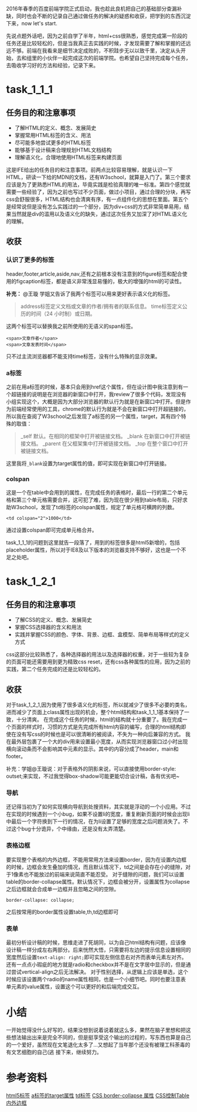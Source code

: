 2016年春季的百度前端学院正式启动，我也趁此良机把自己的基础部分查漏补缺，同时也会不断的记录自己通过做任务的解决的疑惑和收获，把学到的东西沉淀下来，now let's start.
<!-- more -->
先说点题外话吧，因为之前自学了半年，html+css很熟悉，感觉完成第一阶段的任务还是比较轻松的，但是当我真正去实践的时候，才发现需要了解和掌握的还远远不够。前端在我看来是细节决定成败的，不积跬步无以以致千里，决定从头开始，去和组里的小伙伴一起完成这次的前端学院。也希望自己坚持完成每个任务，去吸收学习好的方法和经验，记录下来。

# task_1_1_1

## 任务目的和注意事项
- 了解HTML的定义、概念、发展简史
- 掌握常用HTML标签的含义、用法
- 尽可能多地尝试更多的HTML标签
- 能够基于设计稿来合理规划HTML文档结构
- 理解语义化，合理地使用HTML标签来构建页面

这是IFE给出的任务目的和注意事项。前两点比较容易理解，就是认识一下HTML，研读一下给的MDN的文档，还有W3school，就算是入门了。第三个要求应该是为了更熟悉HTML的用法，毕竟实践是检验真理的唯一标准。第四个感觉就需要一些经验了，因为之前也写过不少页面，做过小项目，通过合理的分块，再写css会舒服很多，HTML结构也会清爽有序，有一点组件化的思想在里面。第五个是经常说但是没有怎么实践过的一个部分，因为div+css的方式非常简单易用，结果当然就是div的滥用以及语义化的缺失，通过这次任务又加深了对HTML语义化的理解。

## 收获

### 认识了更多的标签
header,footer,article,aside,nav,还有之前根本没有注意到的figure标签和配合使用的figcaption标签，都是语义非常浅显易懂的，极大的增强的html的可读性。

**补充：**
@王璇 学姐又告诉了我两个标签可以用来更好表示语义化的标签。
> address标签定义文档或文章的作者/拥有者的联系信息。
time标签定义公历的时间（24 小时制）或日期。

这两个标签可以替换我之前所使用的无语义的span标签。
````
<span>文章作者</span>
<span>文章发表时间</span>
````
只不过主流浏览器都不能支持time标签，没有什么特殊的显示效果。

### a标签
之前在用a标签的时候，基本只会用到href这个属性，但在设计图中我注意到有一个超链接的说明是在浏览器的新窗口中打开，我review了很多个代码，发现没有小组实现这个，大概是因为大部分浏览器的默认行为就是在新窗口中打开。但是作为前端经常使用的工具，chrome的默认行为就是不会在新窗口中打开超链接的，所以我在查阅了W3school之后发现了a标签的另一个属性，target，其有四个特殊的取值：

> _self	默认。在相同的框架中打开被链接文档。
_blank	在新窗口中打开被链接文档。
_parent	在父框架集中打开被链接文档。
_top	在整个窗口中打开被链接文档。

这里我将`_blank`设置为target属性的值，即可实现在新窗口中打开链接。

### colspan
这是一个在table中会用到的属性，在完成任务的表格时，最后一行的第二个单元格和第三个单元格需要合并，这可犯了难，因为现在很少用到table布局，只好求助W3school，发现了td标签的colspan属性，规定了单元格可横跨的列数。
````
<td colspan="2">1000</td>
````
通过设置colspan即可完成单元格合并。

task_1_1_1的问题到这里就告一段落了，用到的标签很多是html5新增的，包括placeholder属性，所以对于IE8及以下版本的浏览器支持不够好，这也是一个不足之处吧。

# task_1_2_1

## 任务目的和注意事项
- 了解CSS的定义、概念、发展简史
- 掌握CSS选择器的含义和用法
- 实践并掌握CSS的颜色、字体、背景、边框、盒模型、简单布局等样式的定义方式

css这部分比较熟悉了，各种选择器的用法以及选择器的权重，对于一些较为复杂的页面可能还需要用到更为精致css reset，还有css各种属性的应用，因为之前的实践，第二个任务完成的还是比较轻松的。

## 收获
对于task_1_2_1,因为使用了很多语义化的标签，所以就减少了很多不必要的类名，进而减少了页面上class属性出现的机会，整个html结构和task_1_1_1基本保持了一致，十分清爽。
在完成这个任务的时候，html的结构就十分重要了。我在完成一个页面的样式时，习惯的方式是先完成所有html内容的编写，合理的html结构即使在没有写css的时候也是可以很清晰的被阅读，不失为一种向后兼容的方式。
我在最外层包裹了一个大的div用来设置最小宽度，从而实现浏览器窗口过小时出现横向滚动条而不会影响其中元素的显示。其中的内容分成了header，main和footer。

补充：学姐@王璇说：对于表格外的阴影来说，可以直接使用border-style: outset;来实现，不过我觉得box-shadow可能更能切合设计稿，各有优劣吧~

### 导航
还记得当初为了如何实现横向导航到处搜资料，其实就是浮动的一个小应用。不过在实现的时候遇到一个小bug，如果不设置li的宽度，重复刷新页面的时候会出现li中最后一个字符换到下一行的情况，在为li设置了足够的宽度之后问题消失了。不过这个bug十分诡异，个中缘由，还是没有太弄清楚。

### 表格边框
要实现整个表格的内外边框，不能用常用方法来设置border，因为在设置内边框的时候，边框会发生叠加的情况，而且默认情况下，td之间是会存在小的缝隙，对于1像素也不能放过的前端来说简直不能忍受。
对于缝隙的问题，我们可以设置table的border-collapse属性。默认情况下，边框会被分开，设置属性为collapse之后边框就会合成单一边框并且忽略之间的空隙。
````
border-collapse: collapse;
````
之后按常用的border属性设置table,th,td边框即可

### 表单
最初分析设计稿的时候，思维走进了死胡同，以为自己html结构有问题，应该像设计稿一样分成左右两部分。后来恍然大悟，只需要将左边的提示信息设置相同的宽度然后设置`text-align: right;`即可实现左侧信息右对齐而表单元素左对齐。还有一点点小瑕疵的地方就是radio和checkbox并不是在文字居中显示的，但是通过尝试vertical-align之后无法解决。
对于性别选择，从逻辑上应该是单选，这个时候应该设置两个radio的name属性相同，也是一个小细节吧。同时也要注意表单元素的value属性，设置这个可以更好的和后端完成交互。

# 小结
一开始觉得没什么好写的，结果没想到说着说着就这么多，果然在脑子里想和把这些想法输出出来是完全不同的，但是挺享受这个输出的过程的，写东西也算是自己的一个爱好，虽然现在文笔退化太多了...又想起了当年那个还没有被理工科荼毒的有文艺细胞的自己(逃
接下来，继续努力。

# 参考资料
[html5标签](http://www.w3school.com.cn/tags/index.asp)
[a标签的target属性](http://www.w3school.com.cn/tags/att_a_target.asp)
[td标签](http://www.w3school.com.cn/tags/tag_td.asp)
[CSS border-collapse 属性](http://www.w3school.com.cn/cssref/pr_tab_border-collapse.asp)
[CSS控制Table内外边框](http://www.3lian.com/edu/2013/08-01/85920.html)